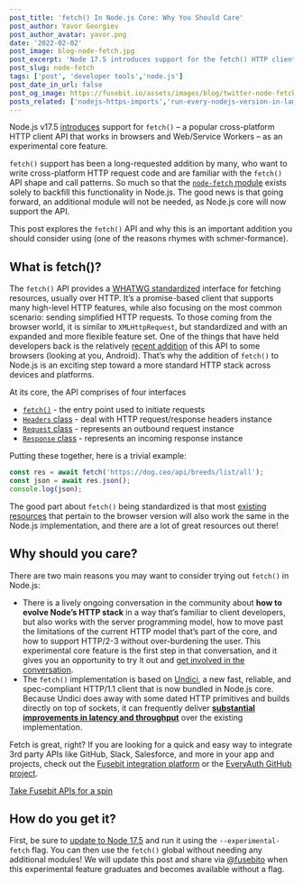 ```yaml
---
post_title: 'fetch() In Node.js Core: Why You Should Care'
post_author: Yavor Georgiev
post_author_avatar: yavor.png
date: '2022-02-02'
post_image: blog-node-fetch.jpg
post_excerpt: 'Node 17.5 introduces support for the fetch() HTTP client, a new way to send requests to HTTP APIs.'
post_slug: node-fetch
tags: ['post', 'developer tools','node.js']
post_date_in_url: false
post_og_image: https://fusebit.io/assets/images/blog/twitter-node-fetch.png
posts_related: ['nodejs-https-imports','run-every-nodejs-version-in-lambda','everyauth']
---
```


Node.js v17.5 [introduces](https://github.com/nodejs/node/pull/41749) support for `fetch()` – a popular cross-platform HTTP client API that works in browsers and Web/Service Workers – as an experimental core feature.

`fetch()` support has been a long-requested addition by many, who want to write cross-platform HTTP request code and are familiar with the `fetch()` API shape and call patterns. So much so that the [`node-fetch` module](https://www.npmjs.com/package/node-fetch) exists solely to backfill this functionality in Node.js. The good news is that going forward, an additional module will not be needed, as Node.js core will now support the API.

This post explores the `fetch()` API and why this is an important addition you should consider using (one of the reasons rhymes with schmer-formance).

## What is fetch()?

The `fetch()` API provides a [WHATWG standardized](https://fetch.spec.whatwg.org/) interface for fetching resources, usually over HTTP. It’s a promise-based client that supports many high-level HTTP features, while also focusing on the most common scenario: sending simplified HTTP requests. To those coming from the browser world, it is similar to `XMLHttpRequest`, but standardized and with an expanded and more flexible feature set. One of the things that have held developers back is the relatively [recent addition](https://caniuse.com/?search=Fetch) of this API to some browsers (looking at you, Android). That’s why the addition of `fetch()` to Node.js is an exciting step toward a more standard HTTP stack across devices and platforms.

At its core, the API comprises of four interfaces

- [`fetch()`](https://developer.mozilla.org/en-US/docs/Web/API/fetch) - the entry point used to initiate requests
- [`Headers` class](https://developer.mozilla.org/en-US/docs/Web/API/Headers) - deal with HTTP request/response headers instance
- [`Request` class](https://developer.mozilla.org/en-US/docs/Web/API/Request) - represents an outbound request instance
- [`Response` class](https://developer.mozilla.org/en-US/docs/Web/API/Response) - represents an incoming response instance

Putting these together, here is a trivial example:

```javascript
const res = await fetch('https://dog.ceo/api/breeds/list/all');
const json = await res.json();
console.log(json);
```

The good part about `fetch()` being standardized is that most [existing resources](https://betterprogramming.pub/deep-insights-into-javascripts-fetch-api-e8e8203c0965) that pertain to the browser version will also work the same in the Node.js implementation, and there are a lot of great resources out there!

## Why should you care?

There are two main reasons you may want to consider trying out `fetch()` in Node.js:

- There is a lively ongoing conversation in the community about **how to evolve Node’s HTTP stack** in a way that’s familiar to client developers, but also works with the server programming model, how to move past the limitations of the current HTTP model that’s part of the core, and how to support HTTP/2-3 without over-burdening the user. This experimental core feature is the first step in that conversation, and it gives you an opportunity to try it out and [get involved in the conversation](https://github.com/nodejs/TSC).
- The `fetch()` implementation is based on [Undici](https://undici.nodejs.org), a new fast, reliable, and spec-compliant HTTP/1.1 client that is now bundled in Node.js core. Because Undici does away with some dated HTTP primitives and builds directly on top of sockets, it can frequently deliver [**substantial improvements in latency and throughput**](https://undici.nodejs.org/#/?id=benchmarks) over the existing implementation.

Fetch is great, right? If you are looking for a quick and easy way to integrate 3rd party APIs like GitHub, Slack, Salesforce, and more in your app and projects, check out the [Fusebit integration platform](https://manage.fusebit.io/signup?utm_source=fusebit.io&utm_medium=referral&utm_campaign=blog&utm_content=fetch) or the [EveryAuth GitHub project](https://github.com/fusebit/everyauth-express/).

<a class="cta_large" href="https://manage.fusebit.io/signup?utm_source=fusebit.io&utm_medium=referral&utm_campaign=blog&utm_content=fetch">Take Fusebit APIs for a spin</a>

## How do you get it?

First, be sure to [update to Node 17.5](https://nodejs.org/dist/v17.5.0/) and run it using the `--experimental-fetch` flag. You can then use the `fetch()` global without needing any additional modules! We will update this post and share via [@fusebito](https://twitter.com/fusebitio) when this experimental feature graduates and becomes available without a flag.
